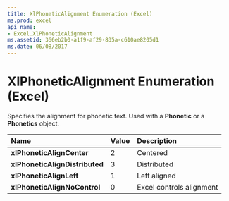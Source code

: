 ```yaml
---
title: XlPhoneticAlignment Enumeration (Excel)
ms.prod: excel
api_name:
- Excel.XlPhoneticAlignment
ms.assetid: 366eb2b0-a1f9-af29-835a-c610ae8205d1
ms.date: 06/08/2017
---
```



# XlPhoneticAlignment Enumeration (Excel)

Specifies the alignment for phonetic text. Used with a **Phonetic** or a **Phonetics** object.



|**Name**|**Value**|**Description**|
|:-----|:-----|:-----|
| **xlPhoneticAlignCenter**|2|Centered|
| **xlPhoneticAlignDistributed**|3|Distributed|
| **xlPhoneticAlignLeft**|1|Left aligned|
| **xlPhoneticAlignNoControl**|0|Excel controls alignment|

